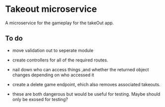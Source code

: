 # Takeout microservice
A microservice for the gameplay for the takeOut app. 

## To do

- move validation out to seperate module

- create controllers for all of the required routes. 

- nail down who can access things ,and whether the returned object changes depending on who accessed it

- create a delete game endpoint, ehich also removes associated takeouts.
- these are both dangerous but would be useful for testing. Maybe should only be exosed for testing?
